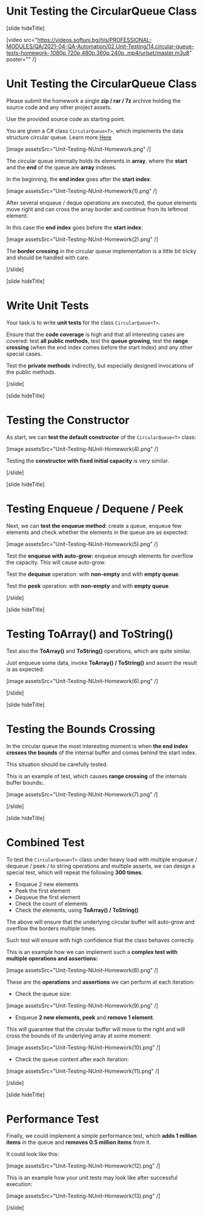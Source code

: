 # Unit Testing the CircularQueue<T> Class
[slide hideTitle]

[video src="https://videos.softuni.bg/hls/PROFESSIONAL-MODULES/QA/2021-04-QA-Automation/02.Unit-Testing/14.circular-queue-tests-homework-,1080p,720p,480p,360p,240p,.mp4/urlset/master.m3u8" poster="" /]

# Unit Testing the CircularQueue<T> Class

Please submit the homework a single **zip / rar / 7z** archive holding the source code and any other project assets.

Use the provided source code as starting point.

You are given a C# class `CircularQueue<T>`, which implements the data structure circular queue. Learn more [Here](https://en.wikipedia.org/wiki/Circular_buffer)

[image assetsSrc="Unit-Testing-NUnit-Homework.png" /]

The circular queue internally holds its elements in **array**, where the **start** and the **end** of the queue are **array** indexes. 

In the beginning, the **end index** goes after the **start index**:

[image assetsSrc="Unit-Testing-NUnit-Homework(1).png" /]

After several enqueue / deque operations are executed, the queue elements move right and can cross the array border and continue from its leftmost element. 

In this case the **end index** goes before the **start index**:

[image assetsSrc="Unit-Testing-NUnit-Homework(2).png" /]

The **border crossing** in the circular queue implementation is a little bit tricky and should be handled with care.

[/slide]

[slide hideTitle]

# Write Unit Tests

Your task is to write **unit tests** for the class `CircularQueue<T>`. 

Ensure that the **code coverage** is high and that all interesting cases are covered: test **all public methods**, test the **queue growing**, test the **range crossing** (when the end index comes before the start index) and any other special cases. 

Test the **private methods** indirectly, but especially designed invocations of the public methods.


[/slide]

[slide hideTitle]

# Testing the Constructor

As start, we can **test the default constructor** of the `CircularQueue<T>` class:

[image assetsSrc="Unit-Testing-NUnit-Homework(4).png" /]

Testing the **constructor with fixed initial capacity** is very similar.

[/slide]

[slide hideTitle]

# Testing Enqueue / Dequene / Peek

Next, we can **test the enqueue method**: create a queue, enqueue few elements and check whether the elements in the queue are as expected:

[image assetsSrc="Unit-Testing-NUnit-Homework(5).png" /]

Test the **enqueue with auto-grow:** enqueue enough elements for overflow the capacity. This will cause auto-grow.

Test the **dequeue** operation: with **non-empty** and with **empty queue**.

Test the **peek** operation: with **non-empty** and with **empty queue**.

[/slide]

[slide hideTitle]

# Testing ToArray() and ToString()

Test also the **ToArray()** and **ToString()** operations, which are quite similar. 

Just enqueue some data, invoke **ToArray() / ToString()** and assert the result is as expected:

[image assetsSrc="Unit-Testing-NUnit-Homework(6).png" /]


[/slide]


[slide hideTitle]

# Testing the Bounds Crossing

In the circular queue the most interesting moment is when **the end index crosses the bounds** of the internal buffer and comes behind the start index. 

This situation should be carefully tested. 

This is an example of test, which causes **range crossing** of the internals buffer bounds:.

[image assetsSrc="Unit-Testing-NUnit-Homework(7).png" /]


[/slide]

[slide hideTitle]

# Combined Test

To test the `CircularQueue<T>` class under heavy load with multiple enqueue / dequeue / peek / to string operations and multiple asserts, we can design a special test, which will repeat the following **300 times**:

- Enqueue 2 new elements
- Peek the first element
- Dequeue the first element
- Check the count of elements
- Check the elements, using **ToArray() / ToString()**

The above will ensure that the underlying circular buffer will auto-grow and overflow the borders multiple times. 

Such test will ensure with high confidence that the class behaves correctly.

This is an example how we can implement such a **complex test with multiple operations and assertions:**

[image assetsSrc="Unit-Testing-NUnit-Homework(8).png" /]

These are the **operations** and **assertions** we can perform at each iteration:

- Check the queue size:

[image assetsSrc="Unit-Testing-NUnit-Homework(9).png" /]

- Enqueue **2 new elements, peek** and **remove 1 element**. 

This will guarantee that the circular buffer will move to the right and will cross the bounds of its underlying array at some moment:

[image assetsSrc="Unit-Testing-NUnit-Homework(10).png" /]

- Check the queue content after each iteration:

[image assetsSrc="Unit-Testing-NUnit-Homework(11).png" /]

[/slide]

[slide hideTitle]

# Performance Test

Finally, we could implement a simple performance test, which **adds 1 million items** in the queue and **removes 0.5 million items** from it. 

It could look like this:

[image assetsSrc="Unit-Testing-NUnit-Homework(12).png" /]

This is an example how your unit tests may look like after successful execution:

[image assetsSrc="Unit-Testing-NUnit-Homework(13).png" /]

[/slide]
